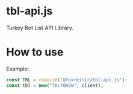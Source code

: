 # tbl-api.js
 Turkey Bot List API Library.
# How to use
Example: 
```js
const TBL = require("@foxreistr/tbl-api.js");
const tbl = new("TBLTOKEN", client);
```
